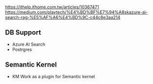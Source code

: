 https://ithelp.ithome.com.tw/articles/10367471
https://medium.com/playtech/%E4%BD%BF%E7%94%A8skazure-ai-search-rag-%E5%AF%A6%E4%BD%9C-c44c8e3aa214

## DB Support
- Azure AI Search
- Postrgres

## Semantic Kernel
- KM Work as a plugin for Semantic kernel

